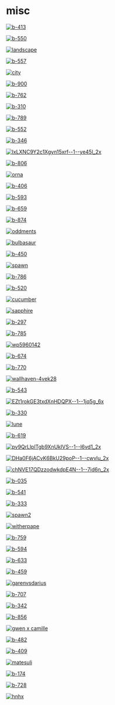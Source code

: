 # misc

<a href="b-413.jpg"><img alt="b-413" src="b-413.jpg"></a>

<a href="b-550.jpg"><img alt="b-550" src="b-550.jpg"></a>

<a href="landscape.jpg"><img alt="landscape" src="landscape.jpg"></a>

<a href="b-557.jpg"><img alt="b-557" src="b-557.jpg"></a>

<a href="city.png"><img alt="city" src="city.png"></a>

<a href="b-900.jpg"><img alt="b-900" src="b-900.jpg"></a>

<a href="b-762.jpg"><img alt="b-762" src="b-762.jpg"></a>

<a href="b-310.jpg"><img alt="b-310" src="b-310.jpg"></a>

<a href="b-789.jpg"><img alt="b-789" src="b-789.jpg"></a>

<a href="b-552.jpg"><img alt="b-552" src="b-552.jpg"></a>

<a href="b-346.jpg"><img alt="b-346" src="b-346.jpg"></a>

<a href="IxLXNC9Y2c1Xgyn15xrf--1--ye45l_2x.jpg"><img alt="IxLXNC9Y2c1Xgyn15xrf--1--ye45l_2x" src="IxLXNC9Y2c1Xgyn15xrf--1--ye45l_2x.jpg"></a>

<a href="b-806.jpg"><img alt="b-806" src="b-806.jpg"></a>

<a href="orna.jpg"><img alt="orna" src="orna.jpg"></a>

<a href="b-406.jpg"><img alt="b-406" src="b-406.jpg"></a>

<a href="b-593.jpg"><img alt="b-593" src="b-593.jpg"></a>

<a href="b-659.jpg"><img alt="b-659" src="b-659.jpg"></a>

<a href="b-874.jpg"><img alt="b-874" src="b-874.jpg"></a>

<a href="oddments.png"><img alt="oddments" src="oddments.png"></a>

<a href="bulbasaur.jpg"><img alt="bulbasaur" src="bulbasaur.jpg"></a>

<a href="b-450.jpg"><img alt="b-450" src="b-450.jpg"></a>

<a href="spawn.jpg"><img alt="spawn" src="spawn.jpg"></a>

<a href="b-786.jpg"><img alt="b-786" src="b-786.jpg"></a>

<a href="b-520.jpg"><img alt="b-520" src="b-520.jpg"></a>

<a href="cucumber.png"><img alt="cucumber" src="cucumber.png"></a>

<a href="sapphire.jpg"><img alt="sapphire" src="sapphire.jpg"></a>

<a href="b-297.jpg"><img alt="b-297" src="b-297.jpg"></a>

<a href="b-785.jpg"><img alt="b-785" src="b-785.jpg"></a>

<a href="wp5960142.jpg"><img alt="wp5960142" src="wp5960142.jpg"></a>

<a href="b-674.jpg"><img alt="b-674" src="b-674.jpg"></a>

<a href="b-770.jpg"><img alt="b-770" src="b-770.jpg"></a>

<a href="wallhaven-4vek28.jpg"><img alt="wallhaven-4vek28" src="wallhaven-4vek28.jpg"></a>

<a href="b-543.jpg"><img alt="b-543" src="b-543.jpg"></a>

<a href="EZt1rokGE3txdXnHDQPX--1--1jq5g_6x.jpg"><img alt="EZt1rokGE3txdXnHDQPX--1--1jq5g_6x" src="EZt1rokGE3txdXnHDQPX--1--1jq5g_6x.jpg"></a>

<a href="b-330.jpg"><img alt="b-330" src="b-330.jpg"></a>

<a href="lune.JPG"><img alt="lune" src="lune.JPG"></a>

<a href="b-619.jpg"><img alt="b-619" src="b-619.jpg"></a>

<a href="pv9QrLlplTgb9XnUkIVS--1--l6vd1_2x.jpg"><img alt="pv9QrLlplTgb9XnUkIVS--1--l6vd1_2x" src="pv9QrLlplTgb9XnUkIVS--1--l6vd1_2x.jpg"></a>

<a href="DHa0F6jACvK6BkU29poP--1--cwvlu_2x.jpg"><img alt="DHa0F6jACvK6BkU29poP--1--cwvlu_2x" src="DHa0F6jACvK6BkU29poP--1--cwvlu_2x.jpg"></a>

<a href="chNVE17QDzzodwkdpE4N--1--7id6n_2x.jpg"><img alt="chNVE17QDzzodwkdpE4N--1--7id6n_2x" src="chNVE17QDzzodwkdpE4N--1--7id6n_2x.jpg"></a>

<a href="b-035.jpg"><img alt="b-035" src="b-035.jpg"></a>

<a href="b-541.jpg"><img alt="b-541" src="b-541.jpg"></a>

<a href="b-333.jpg"><img alt="b-333" src="b-333.jpg"></a>

<a href="spawn2.jpg"><img alt="spawn2" src="spawn2.jpg"></a>

<a href="witherpape.png"><img alt="witherpape" src="witherpape.png"></a>

<a href="b-759.jpg"><img alt="b-759" src="b-759.jpg"></a>

<a href="b-594.jpg"><img alt="b-594" src="b-594.jpg"></a>

<a href="b-633.jpg"><img alt="b-633" src="b-633.jpg"></a>

<a href="b-459.jpg"><img alt="b-459" src="b-459.jpg"></a>

<a href="garenvsdarius.jpg"><img alt="garenvsdarius" src="garenvsdarius.jpg"></a>

<a href="b-707.jpg"><img alt="b-707" src="b-707.jpg"></a>

<a href="b-342.jpg"><img alt="b-342" src="b-342.jpg"></a>

<a href="b-856.jpg"><img alt="b-856" src="b-856.jpg"></a>

<a href="gwen x camille.jpg"><img alt="gwen x camille" src="gwen x camille.jpg"></a>

<a href="b-482.jpg"><img alt="b-482" src="b-482.jpg"></a>

<a href="b-409.jpg"><img alt="b-409" src="b-409.jpg"></a>

<a href="matesuli.png"><img alt="matesuli" src="matesuli.png"></a>

<a href="b-174.jpg"><img alt="b-174" src="b-174.jpg"></a>

<a href="b-728.jpg"><img alt="b-728" src="b-728.jpg"></a>

<a href="hnhx.jpg"><img alt="hnhx" src="hnhx.jpg"></a>

